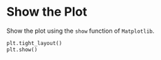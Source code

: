 # Show the Plot

Show the plot using the `show` function of `Matplotlib`.

```python
plt.tight_layout()
plt.show()
```
